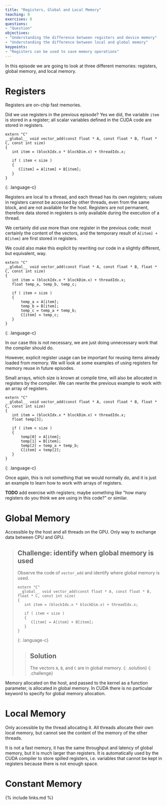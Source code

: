 ```yaml
---
title: "Registers, Global and Local Memory"
teaching: 0
exercises: 0
questions:
- "Question"
objectives:
- "Understanding the difference between registers and device memory"
- "Understanding the difference between local and global memory"
keypoints:
- "Registers can be used to save memory operations"
---
```


In this episode we are going to look at three different memories: registers, global memory, and local memory.

# Registers

Registers are on-chip fast memories.

Did we use registers in the previous episode?
Yes we did, the variable `item` is stored in a register; all scalar variables defined in the CUDA code are stored in registers.

~~~
extern "C"
__global__ void vector_add(const float * A, const float * B, float * C, const int size)
{
   int item = (blockIdx.x * blockDim.x) + threadIdx.x;
   
   if ( item < size )
   {
      C[item] = A[item] + B[item];
   }
}
~~~
{: .language-c}

Registers are local to a thread, and each thread has its own registers; values in registers cannot be accessed by other threads, even from the same block, and are not available for the host.
Registers are not permanent, therefore data stored in registers is only available during the execution of a thread.

We certainly did use more than one register in the previous code; most certainly the content of the vectors, and the temporary result of `A[item] + B[item]` are first stored in registers.

We could also make this explicit by rewriting our code in a slightly different, but equivalent, way.

~~~
extern "C"
__global__ void vector_add(const float * A, const float * B, float * C, const int size)
{
   int item = (blockIdx.x * blockDim.x) + threadIdx.x;
   float temp_a, temp_b, temp_c;

   if ( item < size )
   {
       temp_a = A[item];
       temp_b = B[item];
       temp_c = temp_a + temp_b;
       C[item] = temp_c;
   }
}
~~~
{: .language-c}

In our case this is not necessary, we are just doing unnecessary work that the compiler should do. 

However, explicit register usage can be important for reusing items already loaded from memory.
We will look at some examples of using registers for memory reuse in future episodes.

Small arrays, which size is known at compile time, will also be allocated in registers by the compiler.
We can rewrite the previous example to work with an array of registers.

~~~
extern "C"
__global__ void vector_add(const float * A, const float * B, float * C, const int size)
{
   int item = (blockIdx.x * blockDim.x) + threadIdx.x;
   float temp[3];

   if ( item < size )
   {
       temp[0] = A[item];
       temp[1] = B[item];
       temp[2] = temp_a + temp_b;
       C[item] = temp[2];
   }
}
~~~
{: .language-c}

Once again, this is not something that we would normally do, and it is just an example to learn how to work with arrays of registers.

**TODO** add exercise with registers; maybe something like "how many registers do you think we are using in this code?" or similar.

# Global Memory

Accessible by the host and all threads on the GPU.
Only way to exchange data between CPU and GPU.

> ## Challenge: identify when global memory is used
>
> Observe the code of `vector_add` and identify where global memory is used.
>
> ~~~
> extern "C"
> __global__ void vector_add(const float * A, const float * B, float * C, const int size)
> {
>    int item = (blockIdx.x * blockDim.x) + threadIdx.x;
>    
>    if ( item < size )
>    {
>       C[item] = A[item] + B[item];
>    }
> }
> ~~~
> {: .language-c}
> > ## Solution
> > The vectors `A`, `B`, and `C` are in global memory.
> {: .solution}
{: .challenge}

Memory allocated on the host, and passed to the kernel as a function parameter, is allocated in global memory.
In CUDA there is no particular keyword to specify for global memory allocation.

# Local Memory

Only accessible by the thread allocating it.
All threads allocate their own local memory, but cannot see the content of the memory of the other threads.

It is not a fast memory, it has the same throughput and latency of global memory, but it is much larger than registers.
It is automatically used by the CUDA compiler to store spilled registers, i.e. variables that cannot be kept in registers because there is not enough space.

# Constant Memory

{% include links.md %}